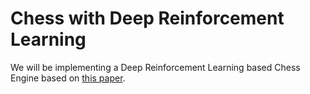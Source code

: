 # Chess with Deep Reinforcement Learning

We will be implementing a Deep Reinforcement Learning based Chess Engine based on [this paper](../thesis.pdf).

